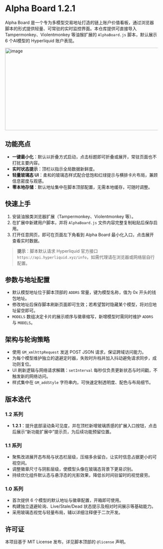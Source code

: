 # Alpha Board 1.2.1

Alpha Board 是一个专为多模型交易地址打造的链上账户价值看板，通过浏览器脚本的形式提供轻量、可常驻的实时监控界面。本仓库提供可直接导入 Tampermonkey、Violentmonkey 等油猴扩展的 `AlphaBoard.js` 脚本，默认展示 6 个AI模型的 Hyperliquid 账户表现。

<img width="1092" height="272" alt="image" src="https://github.com/user-attachments/assets/97037c32-a24f-47ed-a133-659375dc2d2a" />

## 功能亮点

- **一键最小化**：默认以折叠方式启动，点击标题即可折叠或展开，常驻页面也不打扰主要内容。
- **实时状态提示**：顶栏以指示全局数据新鲜度。
- **轻量玻璃态 UI**：柔和的玻璃态样式配合低饱和红绿提示与横排卡片布局，兼顾信息密度与观感。
- **零本地存储**：默认地址集中在脚本顶部配置，无需本地缓存，可随时调整。

## 快速上手

1. 安装油猴类浏览器扩展（Tampermonkey、Violentmonkey 等）。
2. 在扩展中新建用户脚本，并将 `AlphaBoard.js` 文件内容完整复制粘贴后保存启用。
3. 打开任意网页，即可在页面左下角看到 Alpha Board 最小化入口，点击展开查看实时数据。

> **提示**：脚本默认请求 Hyperliquid 官方接口 `https://api.hyperliquid.xyz/info`，如需代理请在浏览器或网络层自行配置。

## 参数与地址配置

- 默认模型地址位于脚本顶部的 `ADDRS` 常量，键为模型名称，值为 0x 开头的钱包地址。
- 修改地址后保存脚本刷新页面即可生效；若希望暂时隐藏某个模型，将对应地址留空即可。
- `MODELS` 数组决定卡片的展示顺序与徽章缩写，新增模型时需同时维护 `ADDRS` 与 `MODELS`。

## 架构与轮询策略

- 使用 `GM_xmlhttpRequest` 发送 POST JSON 请求，保证跨域访问能力。
- 为每个模型维护独立的退避定时器，失败时升档并加入抖动避免请求同步，成功则复位。
- UI 刷新逻辑与网络请求解耦：`setInterval` 每秒仅负责更新状态与时间戳，不触发新的网络访问。
- 样式集中在 `GM_addStyle` 字符串内，可快速定制透明度、配色与布局细节。

## 版本迭代

### 1.2 系列
- **1.2.1**：提升底部滚动条可见度，并在顶栏新增玻璃质感的扩展入口按钮，点击后展示“新功能扩展中”提示页，为后续功能预留位置。

### 1.1 系列
- 聚焦改进展开态布局与状态栏层级，压缩多余留白，让实时信息占据更小的可视空间。
- 调整徽章尺寸与阴影层级，使模型头像在玻璃态背景下更易识别。
- 持续优化组件默认态与悬浮态的光影效果，降低长时间驻留时的视觉疲劳。

### 1.0 系列
- 首次提供 6 个模型的默认地址与徽章配置，开箱即可使用。
- 构建独立退避轮询、Live/Stale/Dead 状态提示及相对时间展示等基础能力。
- 采用玻璃态视觉与轻量布局，辅以详细注释便于二次开发。

## 许可证

本项目基于 MIT License 发布，详见脚本顶部的 `@license` 声明。
